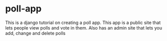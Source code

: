 # poll-app
This is a django tutorial on creating a poll app. This app is a public site that lets people view polls and vote in them. Also has an admin site that lets you add, change and delete polls
